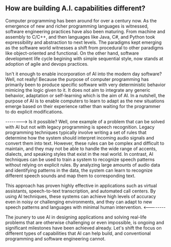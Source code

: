 ## How are building A.I. capabilities different?

Computer programming has been around for over a century now. As the emergence of new and richer programming languages is witnessed, software engineering practices have also been maturing. From machine and assembly to C/C++, and then languages like Java, C#, and Python took expressibility and abstraction to next levels. The paradigms kept emerging as the software world witnesses a shift from procedural to other paradigms like object-oriented and functional. On the other hand, software development life cycle begining with simple sequential style, now stands at adoption of agile and devops practices.

Isn't it enough to enable incorporation of AI into the modern day software? Well, not really! Because the purpose of computer programming has primarily been to produce specific software with very deterministic behavior mimicing the logic given to it. It does not aim to integrate any generic behavior, adaptation or self-learning which is the aim of AI. In a nutshell, the purpose of AI is to enable computers to learn to adapt as the new situations emerge based on their experience rather than waiting for the programmer to do explicit modifications.

-------->
Is it possible? Well, one example of a problem that can be solved with AI but not with legacy programming is speech recognition. Legacy programming techniques typically involve writing a set of rules that determine how the system should interpret incoming audio signals and convert them into text. However, these rules can be complex and difficult to maintain, and they may not be able to handle the wide range of accents, dialects, and speaking styles that exist in the real world. In contrast, AI techniques can be used to train a system to recognize speech patterns without relying on explicit rules. By analyzing large amounts of audio data and identifying patterns in the data, the system can learn to recognize different speech sounds and map them to corresponding text.

This approach has proven highly effective in applications such as virtual assistants, speech-to-text transcription, and automated call centers. By using AI techniques, these systems can achieve high levels of accuracy even in noisy or challenging environments, and they can adapt to new speech patterns and languages with minimal human intervention.
<--------

The jounery to use AI in designing applications and solving real-life problems that are otherwise challenging or even impossible, is ongoing and significant milestones have been achieved already. Let's shift the focus on different types of capabilities that AI can help build, and conventional programming and software engineering cannot.

